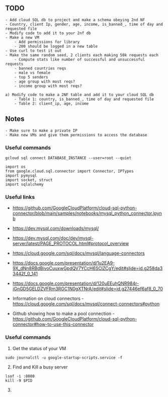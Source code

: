 ## TODO
    - Add cloud SQL db to project and make a schema obeying 2nd NF
    - Country, client Ip, gender, age, income, is_banned_, time of day and requested file
    - Modify code to add it to your 2nf db
    - Make a new VM
        - Add permissions for library
        - 200 should be logged in a new table
    - Use curl to test it out
    - Make the same random seed, 2 clients each making 50k requests each
        - Compute stats like number of successful and unsuccessful requests
        - banned countries reqs
        - male vs female
        - top 5 senders
        - age group with most reqs?
        - income group with most reqs?
    
    a) Modify code to make a 2NF table and add it to your cloud SQL db
        - Table 1: country, is_banned_, time of day and requested file
        - Table 2: client_ip, age, income

## Notes
    - Make sure to make a private IP
    - Make new VMs and give them permissions to access the database

### Useful commands
```
gcloud sql connect DATABASE_INSTANCE --user=root --quiet 
```

```
import os
from google.cloud.sql.connector import Connector, IPTypes
import pymysql
import socket, struct
import sqlalchemy
```

### Useful links
- https://github.com/GoogleCloudPlatform/cloud-sql-python-connector/blob/main/samples/notebooks/mysql_python_connector.ipynb
- https://dev.mysql.com/downloads/mysql/
- https://dev.mysql.com/doc/dev/mysql-server/latest/PAGE_PROTOCOL.html#protocol_overview
- https://cloud.google.com/sql/docs/mysql/language-connectors
- https://docs.google.com/presentation/d/1u2EA9-9X_dNn8RBdBivoCuuxwGpdQV7YCcH6SClZCgY/edit#slide=id.g258da33442f_0_141
- https://docs.google.com/presentation/d/120uEEuhQNR984r-iGnGD5GELDZVFRm3RGC1N0gXTNrA/edit#slide=id.g27446ef6af8_0_70


- Information on cloud connectors - https://cloud.google.com/sql/docs/mysql/connect-connectors#python
- Github showing how to make a pool connection - https://github.com/GoogleCloudPlatform/cloud-sql-python-connector#how-to-use-this-connector


### Useful commands
1) Get the status of your VM

```
sudo journalctl -u google-startup-scripts.service -f
```

2) Find and Kill a busy server
```
lsof -i :8080
kill -9 $PID
```

3) 
